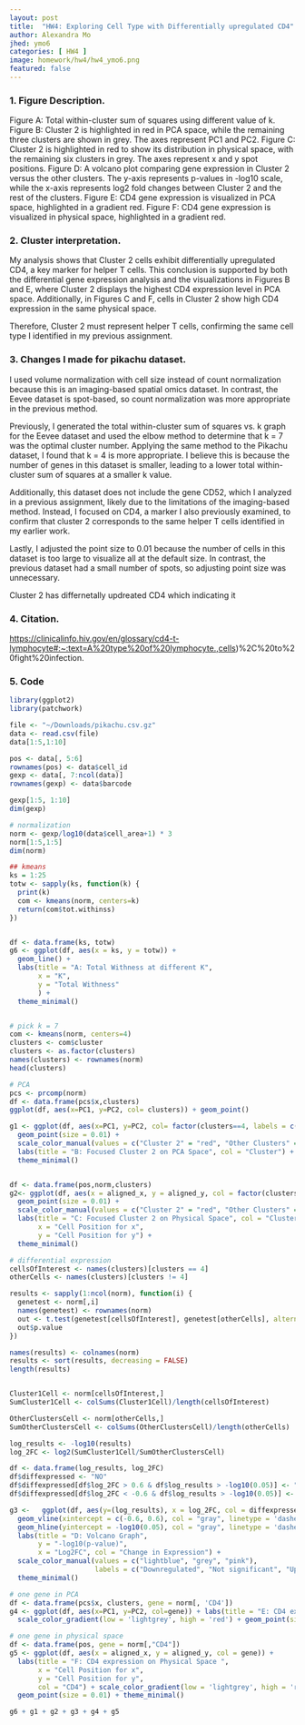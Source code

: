 ```yaml
---
layout: post
title:  "HW4: Exploring Cell Type with Differentially upregulated CD4"
author: Alexandra Mo
jhed: ymo6
categories: [ HW4 ]
image: homework/hw4/hw4_ymo6.png
featured: false
---
```


### 1. Figure Description. 
Figure A: Total within-cluster sum of squares using different value of k.
Figure B: Cluster 2 is highlighted in red in PCA space, while the remaining three clusters are shown in grey. The axes represent PC1 and PC2.
Figure C: Cluster 2 is highlighted in red to show its distribution in physical space, with the remaining six clusters in grey. The axes represent x and y spot positions.
Figure D: A volcano plot comparing gene expression in Cluster 2 versus the other clusters. The y-axis represents p-values in -log10 scale, while the x-axis represents log2 fold changes between Cluster 2 and the rest of the clusters.
Figure E: CD4 gene expression is visualized in PCA space, highlighted in a gradient red.
Figure F: CD4 gene expression is visualized in physical space, highlighted in a gradient red.
 
### 2. Cluster interpretation. 
My analysis shows that Cluster 2 cells exhibit differentially upregulated CD4, a key marker for helper T cells. This conclusion is supported by both the differential gene expression analysis and the visualizations in Figures B and E, where Cluster 2 displays the highest CD4 expression level in PCA space. Additionally, in Figures C and F, cells in Cluster 2 show high CD4 expression in the same physical space.

Therefore, Cluster 2 must represent helper T cells, confirming the same cell type I identified in my previous assignment.


### 3. Changes I made for pikachu dataset. 
I used volume normalization with cell size instead of count normalization because this is an imaging-based spatial omics dataset. In contrast, the Eevee dataset is spot-based, so count normalization was more appropriate in the previous method.

Previously, I generated the total within-cluster sum of squares vs. k graph for the Eevee dataset and used the elbow method to determine that k = 7 was the optimal cluster number. Applying the same method to the Pikachu dataset, I found that k = 4 is more appropriate. I believe this is because the number of genes in this dataset is smaller, leading to a lower total within-cluster sum of squares at a smaller k value.

Additionally, this dataset does not include the gene CD52, which I analyzed in a previous assignment, likely due to the limitations of the imaging-based method. Instead, I focused on CD4, a marker I also previously examined, to confirm that cluster 2 corresponds to the same helper T cells identified in my earlier work.

Lastly, I adjusted the point size to 0.01 because the number of cells in this dataset is too large to visualize all at the default size. In contrast, the previous dataset had a small number of spots, so adjusting point size was unnecessary.

Cluster 2 has differnetally updreated CD4 which indicating it 


### 4. Citation.

https://clinicalinfo.hiv.gov/en/glossary/cd4-t-lymphocyte#:~:text=A%20type%20of%20lymphocyte.,cells)%2C%20to%20fight%20infection.

### 5. Code 

```r
library(ggplot2)
library(patchwork)

file <- "~/Downloads/pikachu.csv.gz"
data <- read.csv(file)
data[1:5,1:10]

pos <- data[, 5:6]
rownames(pos) <- data$cell_id
gexp <- data[, 7:ncol(data)]
rownames(gexp) <- data$barcode

gexp[1:5, 1:10]
dim(gexp)

# normalization 
norm <- gexp/log10(data$cell_area+1) * 3
norm[1:5,1:5]
dim(norm)

## kmeans
ks = 1:25
totw <- sapply(ks, function(k) {
  print(k)
  com <- kmeans(norm, centers=k)
  return(com$tot.withinss)
})


df <- data.frame(ks, totw)
g6 <- ggplot(df, aes(x = ks, y = totw)) + 
  geom_line() + 
  labs(title = "A: Total Withness at different K",
       x = "K",
       y = "Total Withness"
       ) +
  theme_minimal() 


# pick k = 7
com <- kmeans(norm, centers=4)
clusters <- com$cluster
clusters <- as.factor(clusters) 
names(clusters) <- rownames(norm)
head(clusters)

# PCA 
pcs <- prcomp(norm)
df <- data.frame(pcs$x,clusters)
ggplot(df, aes(x=PC1, y=PC2, col= clusters)) + geom_point()

g1 <- ggplot(df, aes(x=PC1, y=PC2, col= factor(clusters==4, labels = c("Other Clusters","Cluster 2")))) +
  geom_point(size = 0.01) +
  scale_color_manual(values = c("Cluster 2" = "red", "Other Clusters" = "grey"))+
  labs(title = "B: Focused Cluster 2 on PCA Space", col = "Cluster") +
  theme_minimal() 


df <- data.frame(pos,norm,clusters)
g2<- ggplot(df, aes(x = aligned_x, y = aligned_y, col = factor(clusters==4, labels = c("Other Clusters","Cluster 2")))) +
  geom_point(size = 0.01) +
  scale_color_manual(values = c("Cluster 2" = "red", "Other Clusters" = "grey"))+
  labs(title = "C: Focused Cluster 2 on Physical Space", col = "Clusters",
       x = "Cell Position for x",
       y = "Cell Position for y") +
  theme_minimal() 

# differential expression
cellsOfInterest <- names(clusters)[clusters == 4]
otherCells <- names(clusters)[clusters != 4]

results <- sapply(1:ncol(norm), function(i) {
  genetest <- norm[,i]
  names(genetest) <- rownames(norm)
  out <- t.test(genetest[cellsOfInterest], genetest[otherCells], alternative = 'two.side')
  out$p.value
})

names(results) <- colnames(norm)
results <- sort(results, decreasing = FALSE)
length(results)


Cluster1Cell <- norm[cellsOfInterest,]
SumCluster1Cell <- colSums(Cluster1Cell)/length(cellsOfInterest)

OtherClustersCell <- norm[otherCells,]
SumOtherClustersCell <- colSums(OtherClustersCell)/length(otherCells)

log_results <- -log10(results)
log_2FC <- log2(SumCluster1Cell/SumOtherClustersCell)

df <- data.frame(log_results, log_2FC)
df$diffexpressed <- "NO"
df$diffexpressed[df$log_2FC > 0.6 & df$log_results > -log10(0.05)] <- "UP"
df$diffexpressed[df$log_2FC < -0.6 & df$log_results > -log10(0.05)] <- "DOWN"

g3 <-   ggplot(df, aes(y=(log_results), x = log_2FC, col = diffexpressed)) + geom_point() +
  geom_vline(xintercept = c(-0.6, 0.6), col = "gray", linetype = 'dashed') +
  geom_hline(yintercept = -log10(0.05), col = "gray", linetype = 'dashed') + 
  labs(title = "D: Volcano Graph",
       y = "-log10(p-value)",
       x = "Log2FC", col = "Change in Expression") +
  scale_color_manual(values = c("lightblue", "grey", "pink"), 
                     labels = c("Downregulated", "Not significant", "Upregulated"))+
  theme_minimal()

# one gene in PCA
df <- data.frame(pcs$x, clusters, gene = norm[, 'CD4'])
g4 <- ggplot(df, aes(x=PC1, y=PC2, col=gene)) + labs(title = "E: CD4 expression on PCA Space", col = "CD4") +  
  scale_color_gradient(low = 'lightgrey', high = 'red') + geom_point(size = 0.01) + theme_minimal()

# one gene in physical space
df <- data.frame(pos, gene = norm[,"CD4"])
g5 <- ggplot(df, aes(x = aligned_x, y = aligned_y, col = gene)) + 
  labs(title = "F: CD4 expression on Physical Space ", 
       x = "Cell Position for x",
       y = "Cell Position for y", 
       col = "CD4") + scale_color_gradient(low = 'lightgrey', high = 'red') +
  geom_point(size = 0.01) + theme_minimal()

g6 + g1 + g2 + g3 + g4 + g5
```
